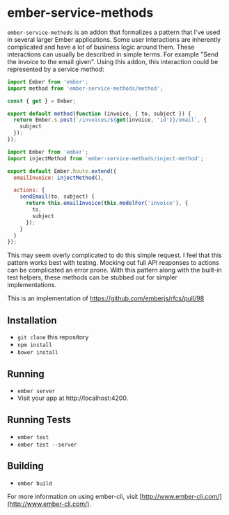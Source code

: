 # ember-service-methods

`ember-service-methods` is an addon that formalizes a pattern that I've used in several larger Ember applications. Some user interactions are inherently complicated and have a lot of business logic around them. These interactions can usually be described in simple terms. For example "Send the invoice to the email given". Using this addon, this interaction could be represented by a service method:

```javascript
import Ember from 'ember';
import method from 'ember-service-methods/method';

const { get } = Ember;

export default method(function (invoice, { to, subject }) {
  return Ember.$.post(`/invoices/${get(invoice, 'id')}/email`, {
    subject
  });
});
```

```javascript
import Ember from 'ember';
import injectMethod from 'ember-service-methods/inject-method';

export default Ember.Route.extend({
  emailInvoice: injectMethod(),

  actions: {
    sendEmail(to, subject) {
      return this.emailInvoice(this.modelFor('invoice'), {
        to,
        subject
      });
    }
  }
});
```

This may seem overly complicated to do this simple request. I feel that this pattern works best with testing. Mocking out full API responses to actions can be complicated an error prone. With this pattern along with the built-in test helpers, these methods can be stubbed out for simpler implementations.

This is an implementation of https://github.com/emberjs/rfcs/pull/98

## Installation

* `git clone` this repository
* `npm install`
* `bower install`

## Running

* `ember server`
* Visit your app at http://localhost:4200.

## Running Tests

* `ember test`
* `ember test --server`

## Building

* `ember build`

For more information on using ember-cli, visit [http://www.ember-cli.com/](http://www.ember-cli.com/).
